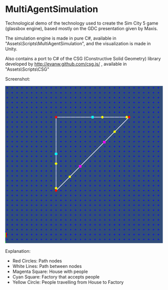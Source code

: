 MultiAgentSimulation
====================

Technological demo of the technology used to create the Sim City 5 game (glassbox engine), based mostly on the GDC presentation given by Maxis.

The simulation engine is made in pure C#, available in "Assets\Scripts\MultiAgentSimulation", and the visualization is made in Unity.

Also contains a port to C# of the CSG (Constructive Solid Geometry) library developed by http://evanw.github.com/csg.js/ , available in "Assets\Scripts\CSG"

Screenshot:

![Screenshot](Screenshots/ss1.png)

Explanation:
- Red Circles: Path nodes
- White Lines: Path between nodes
- Magenta Square: House with people
- Cyan Square: Factory that accepts people
- Yellow Circle: People travelling from House to Factory
